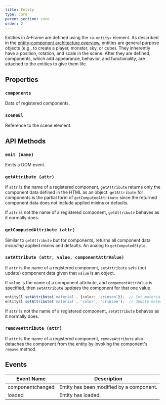 ```yaml
---
title: Entity
type: core
parent_section: core
order: 2
---
```


Entities in A-Frame are defined using the `<a-entity>` element. As described in the [entity-component architecture overview](../core/), entities are general purpose objects (e.g., to create a player, monster, sky, or cube). They inherently have a position, rotation, and scale in the scene. After they are defined, components, which add appearance, behavior, and functionality, are attached to the entities to give them life.

## Properties

### `components`

Data of registered components.

### `sceneEl`

Reference to the scene element.

## API Methods

### `emit (name)`

Emits a DOM event.

### `getAttribute (attr)`

If `attr` is the name of a registered component, `getAttribute` returns only the component data defined in the HTML as an object. `getAttribute` for components is the partial form of `getComputedAttribute` since the returned component data does not include applied mixins or defaults.

If `attr` is not the name of a registered component, `getAttribute` behaves as it normally does.

### `getComputedAttribute (attr)`

Similar to `getAttribute` but for components, returns all component data *including* applied mixins and defaults. An analog to `getComputedStyle`.

### `setAttribute (attr, value, componentAttrValue)`

If `attr` is the name of a registered component, `setAttribute` *set*s (not update) component data given that `value` is an object.

If `value` is the name of a component attribute, and `componentAttrValue` is specified, then `setAttribute` *updates* the component for that one value.

```js
entityEl.setAttribute('material', {color: 'crimson'});  // Set material data.
entityEl.setAttribute('material', 'color', 'crimson');  // Update material color.
```

If `attr` is not the name of a registered component, `setAttribute` behaves as it normally does.

### `removeAttribute (attr)`

If `attr` is the name of a registered component, `removeAttribute` also detaches the component from the entity by invoking the component's `remove` method.

## Events

| Event Name       | Description                              |
|------------------|------------------------------------------|
| componentchanged | Entity has been modified by a component. |
| loaded           | Entity has loaded.                       |
